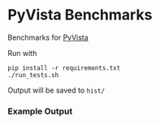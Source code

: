 # PyVista Benchmarks

Benchmarks for [PyVista](https://github.com/pyvista/pyvista)

Run with
```
pip install -r requirements.txt
./run_tests.sh
```

Output will be saved to `hist/`


### Example Output

